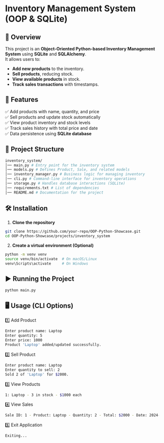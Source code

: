 # Inventory Management System (OOP & SQLite)

## 📌 Overview
This project is an **Object-Oriented Python-based Inventory Management System** using **SQLite** and **SQLAlchemy**.  
It allows users to:
- **Add new products** to the inventory.
- **Sell products**, reducing stock.
- **View available products** in stock.
- **Track sales transactions** with timestamps.

## 🚀 Features
✅ Add products with name, quantity, and price  
✅ Sell products and update stock automatically  
✅ View product inventory and stock levels  
✅ Track sales history with total price and date  
✅ Data persistence using **SQLite database**  

## 📂 Project Structure
```sh
inventory_system/ 
│── main.py # Entry point for the inventory system 
│── models.py # Defines Product, Sale, and related models 
│── inventory_manager.py # Business logic for managing inventory 
│── cli.py # Command-line interface for inventory operations 
│── storage.py # Handles database interactions (SQLite) 
│── requirements.txt # List of dependencies 
│── README.md # Documentation for the project
```


## 🛠️ Installation
1. **Clone the repository**
```bash
git clone https://github.com/your-repo/OOP-Python-Showcase.git
cd OOP-Python-Showcase/projects/inventory_system
```
2. **Create a virtual environment (Optional)**
```bash
python -m venv venv
source venv/bin/activate  # On macOS/Linux
venv\Scripts\activate     # On Windows
```
## ▶️ Running the Project
```python main.py```

## 🖥️ Usage (CLI Options)

1️⃣ Add Product

```sh
Enter product name: Laptop
Enter quantity: 5
Enter price: 1000
Product 'Laptop' added/updated successfully.
```

2️⃣ Sell Product

```sh
Enter product name: Laptop
Enter quantity to sell: 2
Sold 2 of 'Laptop' for $2000.
```

3️⃣ View Products

```sh
1: Laptop - 3 in stock - $1000 each
```

4️⃣ View Sales

```sh
Sale ID: 1 - Product: Laptop - Quantity: 2 - Total: $2000 - Date: 2024-03-25 12:00:00
```

5️⃣ Exit Application

```sh
Exiting...
```